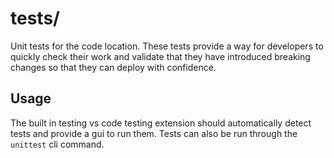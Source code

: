 # tests/

Unit tests for the code location.  These tests provide a way for developers to quickly
check their work and validate that they have introduced breaking changes so that they
can deploy with confidence.

## Usage

The built in testing vs code testing extension should automatically detect tests and
provide a gui to run them.  Tests can also be run through the `unittest` cli command.